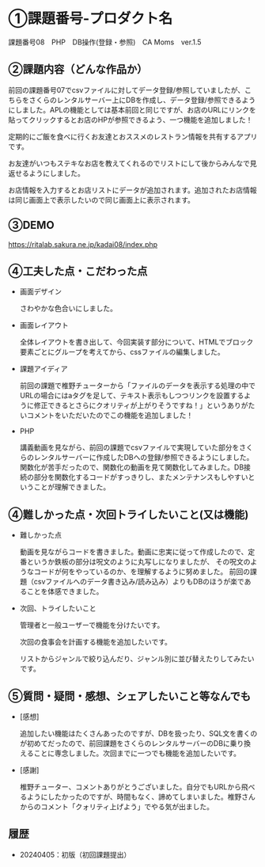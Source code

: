 # ①課題番号-プロダクト名
課題番号08　PHP　DB操作(登録・参照)　CA Moms　ver.1.5

## ②課題内容（どんな作品か）
前回の課題番号07でcsvファイルに対してデータ登録/参照していましたが、こちらをさくらのレンタルサーバー上にDBを作成し、データ登録/参照できるようにしました。APLの機能としては基本前回と同じですが、お店のURLにリンクを貼ってクリックするとお店のHPが参照できるよう、一つ機能を追加しました！

定期的にご飯を食べに行くお友達とおススメのレストラン情報を共有するアプリです。

お友達がいつもステキなお店を教えてくれるのでリストにして後からみんなで見返せるようにしました。

お店情報を入力するとお店リストにデータが追加されます。追加されたお店情報は同じ画面上で表示したいので同じ画面上に表示されます。

## ③DEMO
https://ritalab.sakura.ne.jp/kadai08/index.php

## ④工夫した点・こだわった点
- 画面デザイン

  さわやかな色合いにしました。 
 
- 画面レイアウト

  全体レイアウトを書き出して、今回実装す部分について、HTMLでブロック要素ごとにグループを考えてから、cssファイルの編集しました。

 
- 課題アイディア

  前回の課題で椎野チューターから「ファイルのデータを表示する処理の中でURLの場合にはaタグを足して、テキスト表示もしつつリンクを設置するように修正できるとさらにクオリティが上がりそうですね！」というありがたいコメントをいただいたのでこの機能を追加しました！
  

- PHP

  講義動画を見ながら、前回の課題でcsvファイルで実現していた部分をさくらのレンタルサーバーに作成したDBへの登録/参照できるようにしました。
  関数化が苦手だったので、関数化の動画を見て関数化してみました。DB接続の部分を関数化するコードがすっきりし、またメンテナンスもしやすいということが理解できました。


## ④難しかった点・次回トライしたいこと(又は機能)
- 難しかった点

  動画を見ながらコードを書きました。動画に忠実に従って作成したので、定番というか鉄板の部分は呪文のように丸写しになりましたが、
  その呪文のようなコードが何をやっているのか、を理解するように努めました。
  前回の課題（csvファイルへのデータ書き込み/読み込み）よりもDBのほうが楽であることを体感できました。

- 次回、トライしたいこと

  管理者と一般ユーザーで機能を分けたいです。

  次回の食事会を計画する機能を追加したいです。

  リストからジャンルで絞り込んだり、ジャンル別に並び替えたりしてみたいです。

 
## ⑤質問・疑問・感想、シェアしたいこと等なんでも
- [感想]

  追加したい機能はたくさんあったのですが、DBを扱ったり、SQL文を書くのが初めてだったので、前回課題をさくらのレンタルサーバーのDBに乗り換えることに専念しました。次回までに一つでも機能を追加したいです。

 
- [感謝]

  椎野チューター、コメントありがとうございました。自分でもURLから飛べるようにしたかったのですが、時間もなく、諦めてしまいました。椎野さんからのコメント「クォリティ上げよう」でやる気が出ました。
 
  
## 履歴
- 20240405：初版（初回課題提出）
